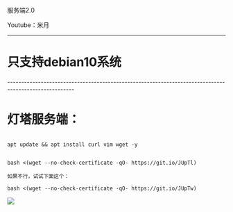 服务端2.0

Youtube：米月


------------------------------------------------------------------------------------------------------
<h1>只支持debian10系统</h1>
------------------------------------------------------------------------------------------------------
</p>
<h1>灯塔服务端：</h1>
</p>
<code>
apt update && apt install curl vim wget -y
</code>
</p>
<code>
bash <(wget --no-check-certificate -qO- https://git.io/JUpTl)
</code>
<code>
如果不行，试试下面这个：
</code>
<code>
bash <(wget --no-check-certificate -qO- https://git.io/JUpTw)
</code>
</p>
<img src="https://raw.githubusercontent.com/wallaceqwang/dt_server/master/re/index.png">
</p>

